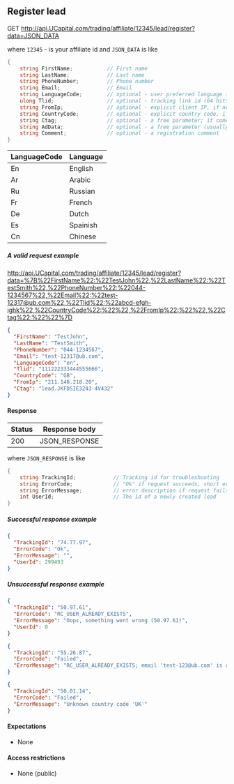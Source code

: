 ﻿## Register lead

GET http://api.UCapital.com/trading/affiliate/12345/lead/register?data=JSON_DATA

where `12345` - is your affiliate id and `JSON_DATA` is like

```C#
{
    string FirstName;           // First name
    string LastName;            // Last name
    string PhoneNumber;         // Phone number
    string Email;               // Email
    string LanguageCode;        // optional - user preferred language (see details below)
    ulong Tlid;                 // optional - tracking link id (64 bits)
    string FromIp;              // optional - explicit client IP, if not specified IP is taken from request
    string CountryCode;         // optional - explicit country code, if not specified country is based on IP
    string Ctag;                // optional - a free parameter; it comes back in report API
    string AdData;              // optional - a free parameter (usually information about a campaign)
	string Comment;				// optional - a registration comment
}
```

LanguageCode | Language
-------------|--------------
En           | English
Ar           | Arabic
Ru           | Russian
Fr           | French
De           | Dutch
Es           | Spainish
Cn           | Chinese


##### A valid request example

http://api.UCapital.com/trading/affiliate/12345/lead/register?data=%7B%22FirstName%22:%22TestJohn%22,%22LastName%22:%22TestSmith%22,%22PhoneNumber%22:%22044-1234567%22,%22Email%22:%22test-12317@ub.com%22,%22Tlid%22:%22abcd-efgh-ighk%22,%22CountryCode%22:%22%22,%22FromIp%22:%22%22,%22Ctag%22:%22%22%7D

```json
{
  "FirstName": "TestJohn",
  "LastName": "TestSmith",
  "PhoneNumber": "044-1234567",
  "Email": "test-12317@ub.com",
  "LanguageCode": "en",
  "Tlid": "111222333444555666",
  "CountryCode": "GB",
  "FromIp": "211.148.218.20",
  "Ctag": "lead.JKFDSIE3243-4V432"
}
```

#### Response

Status | Response body
-------|--------------
200    | JSON_RESPONSE

where `JSON_RESPONSE` is like

```C#
{
    string TrackingId;            // Tracking id for troubleshooting
    string ErrorCode;             // "Ok" if request succeeds, short error code if request fails
    string ErrorMessage;          // error description if request fails
    int UserId;                   // The id of a newly created lead
}
```

##### Successful response example

```json
{
  "TrackingId": "74.77.97",
  "ErrorCode": "Ok",
  "ErrorMessage": "",
  "UserId": 299493
}
```


##### Unsuccessful response example

```json
{
  "TrackingId": "50.97.61",
  "ErrorCode": "RC_USER_ALREADY_EXISTS",
  "ErrorMessage": "Oops, something went wrong (50.97.61)",
  "UserId": 0
}
```

```json
{
  "TrackingId": "55.26.87",
  "ErrorCode": "Failed",
  "ErrorMessage": "RC_USER_ALREADY_EXISTS; email 'test-123@ub.com' is already exist"
}
```

```json
{
  "TrackingId": "50.01.14",
  "ErrorCode": "Failed",
  "ErrorMessage": "Unknown country code 'UK'"
}
```


#### Expectations
- None

#### Access restrictions
- None (public)
